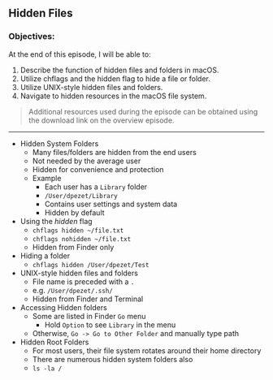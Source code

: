 ## Hidden Files 

### Objectives:

At the end of this episode, I will be able to:

1. Describe the function of hidden files and folders in macOS.
2. Utilize chflags and the hidden flag to hide a file or folder.
3. Utilize UNIX-style hidden files and folders. 
4. Navigate to hidden resources in the macOS file system. 

>Additional resources used during the episode can be obtained using the download link on the overview episode.

-----------------------------------------------------------

* Hidden System Folders
	+ Many files/folders are hidden from the end users
	+ Not needed by the average user
	+ Hidden for convenience and protection
	+ Example
		- Each user has a `Library` folder
		- `/User/dpezet/Library`
		- Contains user settings and system data
		- Hidden by default
* Using the *hidden* flag
	- `chflags hidden ~/file.txt`
	- `chflags nohidden ~/file.txt`
	- Hidden from Finder only
* Hiding a folder
	- `chflags hidden /User/dpezet/Test`
* UNIX-style hidden files and folders
	- File name is preceded with a `.`
	- e.g. `/User/dpezet/.ssh/`
	- Hidden from Finder and Terminal
* Accessing Hidden folders
	- Some are listed in Finder `Go` menu
		+ Hold `Option` to see `Library` in the menu
	- Otherwise, `Go -> Go to Other Folder` and manually type path
* Hidden Root Folders
	+ For most users, their file system rotates around their home directory
	+ There are numerous hidden system folders also
	+ `ls -la /`

